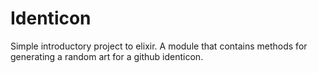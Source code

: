 # Identicon

Simple introductory project to elixir.
A module that contains methods for generating a random art for a github identicon.